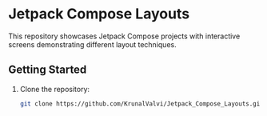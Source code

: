 # Jetpack Compose Layouts

This repository showcases Jetpack Compose projects with interactive screens demonstrating different layout techniques.

## Getting Started

1. Clone the repository:
   ```bash
   git clone https://github.com/KrunalValvi/Jetpack_Compose_Layouts.git
